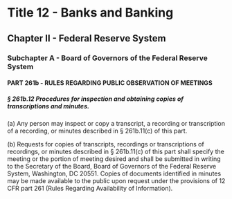 
# Title 12 - Banks and Banking
## Chapter II - Federal Reserve System
### Subchapter A - Board of Governors of the Federal Reserve System
#### PART 261b - RULES REGARDING PUBLIC OBSERVATION OF MEETINGS
##### § 261b.12 Procedures for inspection and obtaining copies of transcriptions and minutes.

(a) Any person may inspect or copy a transcript, a recording or transcription of a recording, or minutes described in § 261b.11(c) of this part.

(b) Requests for copies of transcripts, recordings or transcriptions of recordings, or minutes described in § 261b.11(c) of this part shall specify the meeting or the portion of meeting desired and shall be submitted in writing to the Secretary of the Board, Board of Governors of the Federal Reserve System, Washington, DC 20551. Copies of documents identified in minutes may be made available to the public upon request under the provisions of 12 CFR part 261 (Rules Regarding Availability of Information).
